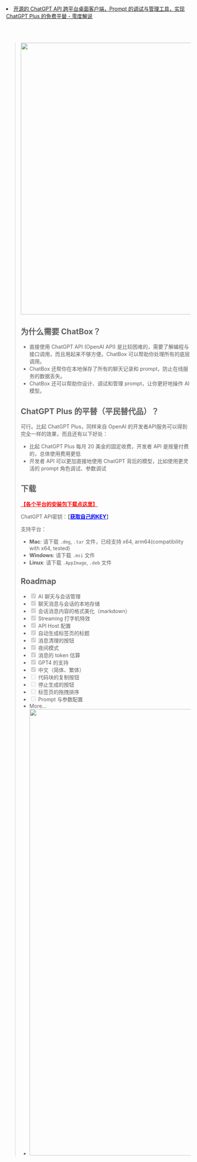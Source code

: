 <li><a href="https://www.freedidi.com/8875.html">开源的 ChatGPT API 跨平台桌面客户端，Prompt 的调试与管理工具，实现 ChatGPT Plus 的免费平替 - 零度解说</a></li><br><br>
<blockquote>
<h2 dir="auto"><a href="https://www.freedidi.com/wp-content/uploads/2023/03/demo3.gif"><img decoding="async" class="aligncenter wp-image-8877" src="https://www.freedidi.com/wp-content/uploads/2023/03/demo3.gif" alt="" width="988" height="739" /></a></h2>
<h2 dir="auto">为什么需要 ChatBox？</h2>
<ul dir="auto">
<li>直接使用 ChatGPT API (OpenAI API) 是比较困难的，需要了解编程与接口调用，而且用起来不够方便。ChatBox 可以帮助你处理所有的底层调用。</li>
<li>ChatBox 还帮你在本地保存了所有的聊天记录和 prompt，防止在线服务的数据丢失。</li>
<li>ChatBox 还可以帮助你设计、调试和管理 prompt，让你更好地操作 AI 模型。</li>
</ul>
<h2 dir="auto"><a id="user-content-chatgpt-plus-的平替平民替代品" class="anchor" href="https://github.com/Bin-Huang/chatbox/blob/main/README-CN.md#chatgpt-plus-%E7%9A%84%E5%B9%B3%E6%9B%BF%E5%B9%B3%E6%B0%91%E6%9B%BF%E4%BB%A3%E5%93%81" aria-hidden="true"></a>ChatGPT Plus 的平替（平民替代品）？</h2>
<p dir="auto">可行。比起 ChatGPT Plus，同样来自 OpenAI 的开发者API服务可以得到完全一样的效果，而且还有以下好处：</p>
<ul dir="auto">
<li>比起 ChatGPT Plus 每月 20 美金的固定收费，开发者 API 是按量付费的，总体使用费用更低</li>
<li>开发者 API 可以更加直接地使用 ChatGPT 背后的模型，比如使用更灵活的 prompt 角色调试、参数调试</li>
</ul>
<h2 dir="auto"><a id="user-content-下载" class="anchor" href="https://github.com/Bin-Huang/chatbox/blob/main/README-CN.md#%E4%B8%8B%E8%BD%BD" aria-hidden="true"></a>下载</h2>
<p dir="auto"><span style="color: #ff0000;"><strong><a style="color: #ff0000;" href="https://github.com/Bin-Huang/chatbox/releases">【各个平台的安装包下载点这里】</a></strong></span></p>
<p dir="auto">ChatGPT API密钥：【<strong><span style="color: #0000ff;"><a style="color: #0000ff;" href="https://platform.openai.com/account/api-keys">获取自己的KEY</a></span></strong>】</p>
<p dir="auto">支持平台：</p>
<ul dir="auto">
<li><strong>Mac</strong>: 请下载 <code>.dmg</code>, <code>.tar</code> 文件，已经支持 x64, arm64(compatibility with x64, tested)</li>
<li><strong>Windows</strong>: 请下载 <code>.msi</code> 文件</li>
<li><strong>Linux</strong>: 请下载 <code>.AppImage</code>, <code>.deb</code> 文件</li>
</ul>
<h2 dir="auto"><a id="user-content-roadmap" class="anchor" href="https://github.com/Bin-Huang/chatbox/blob/main/README-CN.md#roadmap" aria-hidden="true"></a>Roadmap</h2>
<ul class="contains-task-list">
<li class="task-list-item"><input id="" class="task-list-item-checkbox" checked="checked" disabled="disabled" type="checkbox" /> AI 聊天与会话管理</li>
<li class="task-list-item"><input id="" class="task-list-item-checkbox" checked="checked" disabled="disabled" type="checkbox" /> 聊天消息与会话的本地存储</li>
<li class="task-list-item"><input id="" class="task-list-item-checkbox" checked="checked" disabled="disabled" type="checkbox" /> 会话消息内容的格式美化（markdown）</li>
<li class="task-list-item"><input id="" class="task-list-item-checkbox" checked="checked" disabled="disabled" type="checkbox" /> Streaming 打字机特效</li>
<li class="task-list-item"><input id="" class="task-list-item-checkbox" checked="checked" disabled="disabled" type="checkbox" /> API Host 配置</li>
<li class="task-list-item"><input id="" class="task-list-item-checkbox" checked="checked" disabled="disabled" type="checkbox" /> 自动生成标签页的标题</li>
<li class="task-list-item"><input id="" class="task-list-item-checkbox" checked="checked" disabled="disabled" type="checkbox" /> 消息清理的按钮</li>
<li class="task-list-item"><input id="" class="task-list-item-checkbox" checked="checked" disabled="disabled" type="checkbox" /> 夜间模式</li>
<li class="task-list-item"><input id="" class="task-list-item-checkbox" checked="checked" disabled="disabled" type="checkbox" /> 消息的 token 估算</li>
<li class="task-list-item"><input id="" class="task-list-item-checkbox" checked="checked" disabled="disabled" type="checkbox" /> GPT4 的支持</li>
<li class="task-list-item"><input id="" class="task-list-item-checkbox" checked="checked" disabled="disabled" type="checkbox" /> 中文（简体、繁体）</li>
<li class="task-list-item"><input id="" class="task-list-item-checkbox" disabled="disabled" type="checkbox" /> 代码块的复制按钮</li>
<li class="task-list-item"><input id="" class="task-list-item-checkbox" disabled="disabled" type="checkbox" /> 停止生成的按钮</li>
<li class="task-list-item"><input id="" class="task-list-item-checkbox" disabled="disabled" type="checkbox" /> 标签页的拖拽排序</li>
<li class="task-list-item"><input id="" class="task-list-item-checkbox" disabled="disabled" type="checkbox" /> Prompt 与参数配置</li>
<li>More&#8230;</li>
<li><a href="https://www.freedidi.com/wp-content/uploads/2023/03/demo2.png"><img decoding="async" loading="lazy" class="aligncenter size-full wp-image-8876" src="https://www.freedidi.com/wp-content/uploads/2023/03/demo2.png" alt="" width="1719" height="1214" srcset="https://www.freedidi.com/wp-content/uploads/2023/03/demo2.png 1719w, https://www.freedidi.com/wp-content/uploads/2023/03/demo2-1020x720.png 1020w, https://www.freedidi.com/wp-content/uploads/2023/03/demo2-768x542.png 768w, https://www.freedidi.com/wp-content/uploads/2023/03/demo2-1536x1085.png 1536w, https://www.freedidi.com/wp-content/uploads/2023/03/demo2-520x367.png 520w, https://www.freedidi.com/wp-content/uploads/2023/03/demo2-940x664.png 940w" sizes="(max-width: 1719px) 100vw, 1719px" /></a></li>
</ul>
</blockquote>
